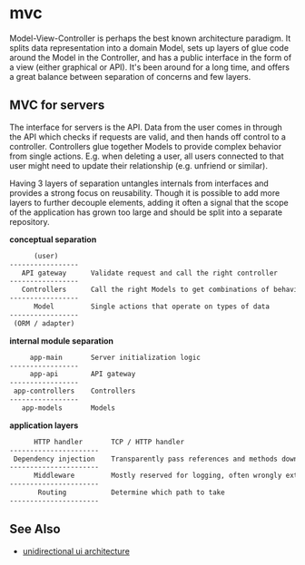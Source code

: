 # mvc
Model-View-Controller is perhaps the best known architecture paradigm. It
splits data representation into a domain Model, sets up layers of glue code
around the Model in the Controller, and has a public interface in the form of a
view (either graphical or API). It's been around for a long time, and offers
a great balance between separation of concerns and few layers.

## MVC for servers
The interface for servers is the API. Data from the user comes in through the
API which checks if requests are valid, and then hands off control to a
controller. Controllers glue together Models to provide complex behavior from
single actions. E.g. when deleting a user, all users connected to that user
might need to update their relationship (e.g. unfriend or similar).

Having 3 layers of separation untangles internals from interfaces and provides
a strong focus on reusability. Though it is possible to add more layers to
further decouple elements, adding it often a signal that the scope of the
application has grown too large and should be split into a separate repository.

__conceptual separation__
```txt
      (user)
-----------------
   API gateway      Validate request and call the right controller
-----------------
   Controllers      Call the right Models to get combinations of behavior
-----------------
      Model         Single actions that operate on types of data
-----------------
 (ORM / adapter)
```

__internal module separation__
```txt
     app-main       Server initialization logic
-----------------
     app-api        API gateway
-----------------
 app-controllers    Controllers
-----------------
   app-models       Models
```

__application layers__
```txt
      HTTP handler       TCP / HTTP handler
----------------------
 Dependency injection    Transparently pass references and methods down
----------------------
      Middleware         Mostly reserved for logging, often wrongly extended
----------------------
       Routing           Determine which path to take
----------------------
```

## See Also
- [unidirectional ui architecture](http://staltz.com/unidirectional-user-interface-architectures.html)

